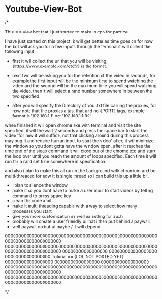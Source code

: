 # Youtube-View-Bot

/*

This is a view bot that i just started to make in cpp for pactice.

I have just started on this project, it will get better as time goes on for now the bot
will ask you for a few inputs through the terminal it will collect the following input

* first it will collect the url that you will be visiting, {https://www.example.com/etc?r} is 
the format.

* next two will be asking you for the retention of the video in seconds, for example
the first input will be the minimum time to spend watching the video and the second
will be the maximum time you will spend watching the video. then it will select a rand
number somewhere in between the two specified.

* after you will specify the Directory of you .txt file carring the proxies, for now
note that the proxies a just that and no :[PORT] tags, example format is '192.168.1.1'
not '192.168.1.1:80'

when finished it will open chrome.exe with terminal and visit the site specified, it 
will the wait 2 seconds and press the space bar to start the video 'for now it will 
suffice, not that clicking around during this process may bug it and require human input
to start the video' after, it will minimize the window so you dont gotta have the window 
open, after it reaches the time end of the sleep command it will close out of the chrome.exe
and start the loop over until you reach the amount of loops specified. Each time it will run
for a rand set time somewhere in specification.

and also i plan to make this all run in the background with chromium and be multi-threaded
for now it is single thread so i can build this up a little bit.

- I plan to silence the window
- make it so you dont have to make a user input to start videos by telling command to press space key
- clean the code a bit
- make it multi threading capable with a way to select how many processes you start
- give you more customization as well as setting for such
- probably will create a user friendly ui that i then put behind a paywall
- well paywall no but ui maybe / it will depend

000000000000000000000000000000000000000000000000000000000000000000000000000000
000000000000000000000000000000000000000000000000000000000000000000000000000000
00000000000000000                                           000000000000000000
00000000000000000     Tutorial == {LOL NOT POSTED YET}      000000000000000000
00000000000000000                                           000000000000000000
000000000000000000000000000000000000000000000000000000000000000000000000000000
000000000000000000000000000000000000000000000000000000000000000000000000000000

*/
